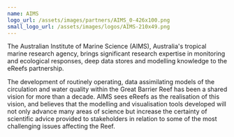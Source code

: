 ```yaml
---
name: AIMS
logo_url: /assets/images/partners/AIMS_0-426x100.png
small_logo_url: /assets/images/logos/AIMS-210x49.png
---
```

The Australian Institute of Marine Science (AIMS), Australia's tropical marine research agency, brings significant research expertise in monitoring and ecological responses, deep data stores and modelling knowledge to the eReefs partnership.

The development of routinely operating, data assimilating models of the circulation and water quality within the Great Barrier Reef has been a shared vision for more than a decade. AIMS sees eReefs as the realisation of this vision, and believes that the modelling and visualisation tools developed will not only advance many areas of science but increase the certainty of scientific advice provided to stakeholders in relation to some of the most challenging issues affecting the Reef.